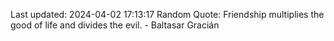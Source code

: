 Last updated: 2024-04-02 17:13:17
Random Quote: Friendship multiplies the good of life and divides the evil. - Baltasar Gracián